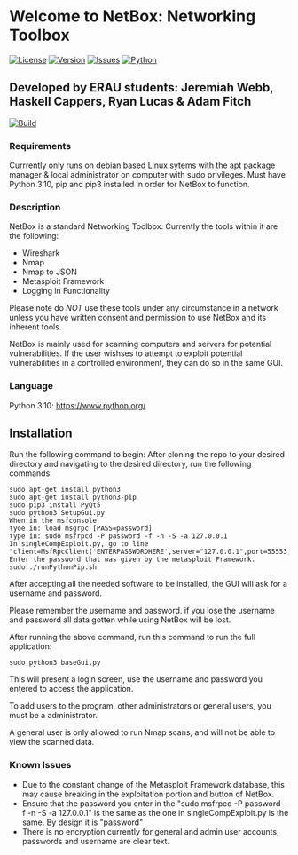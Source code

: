 # Welcome to NetBox: Networking Toolbox

[![License](https://img.shields.io/github/license/illusion173/SE300_Metasploits)](https://github.com/illusion173/SE300_Metasploits/blob/main/LICENSE)
[![Version](https://img.shields.io/badge/Version-B1.0-success)](https://github.com/illusion173/SE300_Metasploits)
[![Issues](https://img.shields.io/github/issues/illusion173/SE300_Metasploits)](https://github.com/illusion173/SE300_Metasploits/issues)
[![Python](https://img.shields.io/badge/Python-3.10-brightgreen)](https://www.python.org/)
## Developed by ERAU students: Jeremiah Webb, Haskell Cappers, Ryan Lucas & Adam Fitch
[![Build](https://img.shields.io/github/illusion173/SE300_Metasploits/actions/workflows/python-app.yml)](https://github.com/illusion173/SE300_Metasploits/actions)

### Requirements
Currrently only runs on debian based Linux sytems with the apt package manager & local administrator on computer with sudo privileges.
Must have Python 3.10, pip and pip3 installed in order for NetBox to function.

### Description
NetBox is a standard Networking Toolbox. Currently the tools within it are the following:
- Wireshark
- Nmap
- Nmap to JSON
- Metasploit Framework
- Logging in Functionality

Please note do *NOT* use these tools under any circumstance in a network unless you have written consent and permission to use NetBox and its inherent tools.

NetBox is mainly used for scanning computers and servers for potential vulnerabilities. If the user wishses to attempt to exploit potential vulnerabilities in a controlled environment, they can do so in the same GUI.

### Language
Python 3.10: https://www.python.org/

## Installation



Run the following command to begin:
After cloning the repo to your desired directory and navigating to the desired directory, run the following commands:
```
sudo apt-get install python3
sudo apt-get install python3-pip
sudo pip3 install PyQt5
sudo python3 SetupGui.py
When in the msfconsole
tyoe in: load msgrpc [PASS=password]
type in: sudo msfrpcd -P password -f -n -S -a 127.0.0.1
In singleCompExploit.py, go to line "client=MsfRpcClient('ENTERPASSWORDHERE',server="127.0.0.1",port=55553,ssl=False)"
Enter the password that was given by the metasploit Framework.
sudo ./runPythonPip.sh

```

After accepting all the needed software to be installed, the GUI will ask for a username and password.

Please remember the username and password. if you lose the username and password all data gotten while using NetBox will be lost.


After running the above command, run this command to run the full application:

```
sudo python3 baseGui.py
```

This will present a login screen, use the username and password you entered to access the application. 

To add users to the program, other administrators or general users, you must be a administrator. 

A general user is only allowed to run Nmap scans, and will not be able to view the scanned data.

### Known Issues
- Due to the constant change of the Metasploit Framework database, this may cause breaking in the exploitation portion and button of NetBox.
- Ensure that the password you enter in the "sudo msfrpcd -P password -f -n -S -a 127.0.0.1" is the same as the one in singleCompExploit.py is the same. By design it is "password"
- There is no encryption currently for general and admin user accounts, passwords and username are clear text. 
